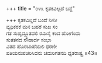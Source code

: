 +++
title = "೦೪೩ ಕೃತಕವಿಲ್ಲದೆ ಬನ್ದೆ"

+++
ಕೃತಕವಿಲ್ಲದೆ ಬಂದೆ ನೀನೀ  
ವ್ಯಥಿಕರಕೆ ಮನ ಬಹರೆ ಸುಖ ಸಂ  
ಗತ ಸುಹೃದ್ದ್ಯೂತದಲಿ ರಮಿಸೈ ಕಂದ ಹೋಗೆಂದು  
ಸುತತನದ ಸೌಹಾರ್ದ ಸಂಭಾ  
ವಿತದ ಹೊರಬಾಹೆಯಲಿ ಧರಣೀ  
ಪತಿಯನುಪಚರಿಸಿದನು ಚದುರಿಗತನದಿ ಧೃತರಾಷ್ಟ್ರ    ॥43॥